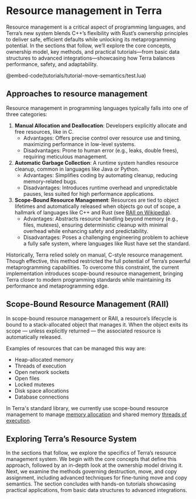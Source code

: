# Resource management in Terra
Resource management is a critical aspect of programming languages, and Terra’s new system blends C++’s flexibility with Rust’s ownership principles to deliver safe, efficient defaults while unlocking its metaprogramming potential. In the sections that follow, we’ll explore the core concepts, ownership model, key methods, and practical tutorials—from basic data structures to advanced integrations—showcasing how Terra balances performance, safety, and adaptability.

@embed-code(tutorials/tutorial-move-semantics/test.lua)


## Approaches to resource management
Resource management in programming languages typically falls into one of three categories:

1. **Manual Allocation and Deallocation**: Developers explicitly allocate and free resources, like in C.
    - Advantages: Offers precise control over resource use and timing, maximizing performance in low-level systems.
    - Disadvantages: Prone to human error (e.g., leaks, double frees), requiring meticulous management.
2. **Automatic Garbage Collection**: A runtime system handles resource cleanup, common in languages like Java or Python.
    - Advantages: Simplifies coding by automating cleanup, reducing memory-related bugs.
    - Disadvantages: Introduces runtime overhead and unpredictable pauses, less suited for high performance applications.
3. **Scope-Bound Resource Management**: Resources are tied to object lifetimes and automatically released when objects go out of scope, a hallmark of languages like C++ and Rust (see [RAII on Wikipedia](https://en.wikipedia.org/wiki/Resource_acquisition_is_initialization)).
    - Advantages: Abstracts resource handling beyond memory (e.g., files, mutexes), ensuring deterministic cleanup with minimal overhead while enhancing safety and predictability.
    - Disadvantages: Poses a challenging engineering problem to achieve a fully safe system, where languages like Rust have set the standard.

Historically, Terra relied solely on manual, C-style resource management. Though effective, this method restricted the full potential of Terra’s powerful metaprogramming capabilities. To overcome this constraint, the current implementation introduces scope-bound resource management, bringing Terra closer to modern programming standards while maintaining its performance and metaprogramming edge.

## Scope-Bound Resource Management (RAII)
In scope-bound resource management or RAII, a resource’s lifecycle is bound to a stack-allocated object that manages it. When the object exits its scope — unless explicitly returned — the associated resource is automatically released. 

Examples of resources that can be managed this way are:
- Heap-allocated memory
- Threads of execution
- Open network sockets
- Open files
- Locked mutexes
- Disk space allocations
- Database connections

In Terra's standard library, we currently use scope-bound resource management to manage [memory allocation](./../../standard-library/allocators/intro.md) and shared memory [threads of execution](./../../standard-library/threads/intro.md).

## Exploring Terra’s Resource System
In the sections that follow, we explore the specifics of Terra’s resource management system. We begin with the core concepts that define this approach, followed by an in-depth look at the ownership model driving it. Next, we examine the methods governing destruction, move, and copy assignment, including advanced techniques for fine-tuning move and copy semantics. The section concludes with hands-on tutorials showcasing practical applications, from basic data structures to advanced integrations.